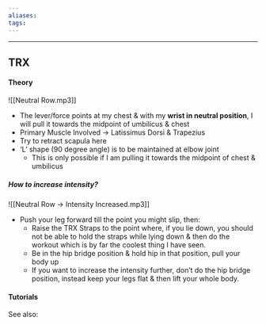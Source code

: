 ```yaml
---
aliases:
tags: 
---
```

---

## TRX
#### Theory 
![[Neutral Row.mp3]]
- The lever/force points at my chest & with my **wrist in neutral position**, I will pull it towards the midpoint of umbilicus & chest
- Primary Muscle Involved → Latissimus Dorsi & Trapezius
- Try to retract scapula here
- ‘L’ shape (90 degree angle) is to be maintained at elbow joint
	- This is only possible if I am pulling it towards the midpoint of chest & umbilicus 

##### How to increase intensity?
![[Neutral Row → Intensity Increased.mp3]]
- Push your leg forward till the point you might slip, then:
	- Raise the TRX Straps to the point where, if you lie down, you should not be able to hold the straps while lying down & then do the workout which is by far the coolest thing I have seen.
	- Be in the hip bridge position & hold hip in that position, pull your body up
	- If you want to increase the intensity further, don’t do the hip bridge position, instead keep your legs flat & then lift your whole body.

#### Tutorials



See also:


